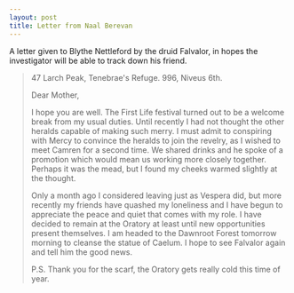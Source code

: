 ```yaml
---
layout: post
title: Letter from Naal Berevan
---
```


A letter given to Blythe Nettleford by the druid Falvalor, in hopes the investigator will be able to track down his friend.

> 47 Larch Peak, Tenebrae's Refuge. 996, Niveus 6th.
>
> Dear Mother,
>
> I hope you are well. The First Life festival turned out to be a welcome break from my usual duties. Until recently I had not thought the other heralds capable of making such merry. I must admit to conspiring with Mercy to convince the heralds to join the revelry, as I wished to meet Camren for a second time. We shared drinks and he spoke of a promotion which would mean us working more closely together. Perhaps it was the mead, but I found my cheeks warmed slightly at the thought.
>
> Only a month ago I considered leaving just as Vespera did, but more recently my friends have quashed my loneliness and I have begun to appreciate the peace and quiet that comes with my role. I have decided to remain at the Oratory at least until new opportunities present themselves. I am headed to the Dawnroot Forest tomorrow morning to cleanse the statue of Caelum. I hope to see Falvalor again and tell him the good news.
>
> P.S. Thank you for the scarf, the Oratory gets really cold this time of year.
